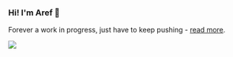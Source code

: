 <!--
**arefmalek/arefmalek** is a ✨ _special_ ✨ repository because its `README.md` (this file) appears on your GitHub profile.

Here are some ideas to get you started:


- 🔭 I’m currently working on ...
- 🌱 I’m currently learning ...
- 👯 I’m looking to collaborate on ...
- 🤔 I’m looking for help with ...
- 😄 Pronouns: ...
- ⚡ Fun fact: ...

* 🚀 Some non-tech goals right now are:
  + Becoming a better cook
  + Getting better at my second language
  + Working out more


  I'm currently a university student and love to make things on the side. You can find some more about me on this profile or [my website](https://arefmalek.github.io/).

In my final semester of CS, I'm hoping to learn a bunch more about fundamental CS topics, specifically Compilers and Networking! In the past, I really enjoyed coursework with ML, Algorithms, and OS, but I'm trying to get more out of my comfort zone :).

Professionally I've been all over the place, recently I've recently just completed an internship at Tesla where I worked a a full-stack dev on the Energy Product Software Team. 

#### Previously I've been
- 🔥 An intern at NASA Langley working on localization algorithms for wildfires (using multi-spectral imaging!). Was very cool experience for research exposure
- 📽 Worked on the AWS Panorama team where we launched a sideloading application for the Panorama devices
- 💾 TA for computer architecture at Purdue!

#### There are some things I want to do in the near future

- 🩺 Get active again! I'm looking to lift again and hopefully return to swimming in my final semester. We'll see if I'm active and in shape again (hope so!)
- ⚒ Tinkering more. My best times were definitely when I had time to explore interests with small passion projects. I would really like to get into that in my final semester
- 📚 Read a book or two. Be it self help or other interest, I want to move my habits of consuming content online to books, I think it'll be sustainable to avoid the allusion of choice with internet information (especially on sensitive topics).

All in all, I'm someone that really wants to reap the benefits of getting out of ones comfort zone, but that's easier said than done! I trying to do it one day at a time :)

- 💬 Ask me about: Anything! My interests are changing a lot recently, but that also means I'm open to talk about what I've learned and more importantly hear more :^)
- 📫 How to reach me: Linkedin is pretty good, an inmail will pretty much always work

-->
### Hi! I'm Aref 🌱

Forever a work in progress, just have to keep pushing - [read more](https://arefmalek.github.io/).



![](https://komarev.com/ghpvc/?username=arefmalek)
